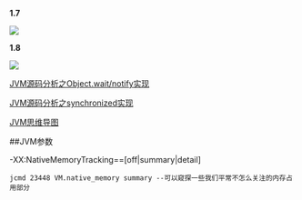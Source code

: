 __1.7__

![](https://ws2.sinaimg.cn/large/006tNbRwly1fxui63tis0j30rd0fx75v.jpg)

__1.8__

![](https://ws2.sinaimg.cn/large/006tNbRwly1fxupthfltlj30fa09k754.jpg)





[JVM源码分析之Object.wait/notify实现](<https://www.jianshu.com/p/f4454164c017>)

[JVM源码分析之synchronized实现](<https://www.jianshu.com/p/c5058b6fe8e5>)

[JVM思维导图](https://blog.csdn.net/Q_Sea__/article/details/83268857)



##JVM参数

-XX:NativeMemoryTracking==[off|summary|detail]

```
jcmd 23448 VM.native_memory summary --可以窥探一些我们平常不怎么关注的内存占用部分
```


